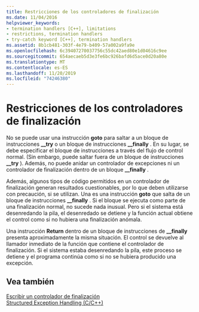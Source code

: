 ```yaml
---
title: Restricciones de los controladores de finalización
ms.date: 11/04/2016
helpviewer_keywords:
- termination handlers [C++], limitations
- restrictions, termination handlers
- try-catch keyword [C++], termination handlers
ms.assetid: 8b1cb481-303f-4e79-b409-57a002a9fa9e
ms.openlocfilehash: 6c39407270037756c55dc42aed80e1d04616c9ee
ms.sourcegitcommit: 654aecaeb5d3e3fe6bc926bafd6d5ace0d20a80e
ms.translationtype: MT
ms.contentlocale: es-ES
ms.lasthandoff: 11/20/2019
ms.locfileid: "74246380"
---
```

# <a name="restrictions-on-termination-handlers"></a>Restricciones de los controladores de finalización

No se puede usar una instrucción **goto** para saltar a un bloque de instrucciones **__try** o un bloque de instrucciones **__finally** . En su lugar, se debe especificar el bloque de instrucciones a través del flujo de control normal. (Sin embargo, puede saltar fuera de un bloque de instrucciones **__try** ). Además, no puede anidar un controlador de excepciones ni un controlador de finalización dentro de un bloque **__finally** .

Además, algunos tipos de código permitidos en un controlador de finalización generan resultados cuestionables, por lo que deben utilizarse con precaución, si se utilizan. Una es una instrucción **goto** que salta de un bloque de instrucciones **__finally** . Si el bloque se ejecuta como parte de una finalización normal, no sucede nada inusual. Pero si el sistema está desenredando la pila, el desenredado se detiene y la función actual obtiene el control como si no hubiera una finalización anómala.

Una instrucción **Return** dentro de un bloque de instrucciones de **__finally** presenta aproximadamente la misma situación. El control se devuelve al llamador inmediato de la función que contiene el controlador de finalización. Si el sistema estaba desenredando la pila, este proceso se detiene y el programa continúa como si no se hubiera producido una excepción.

## <a name="see-also"></a>Vea también

[Escribir un controlador de finalización](../cpp/writing-a-termination-handler.md)<br/>
[Structured Exception Handling (C/C++)](../cpp/structured-exception-handling-c-cpp.md)